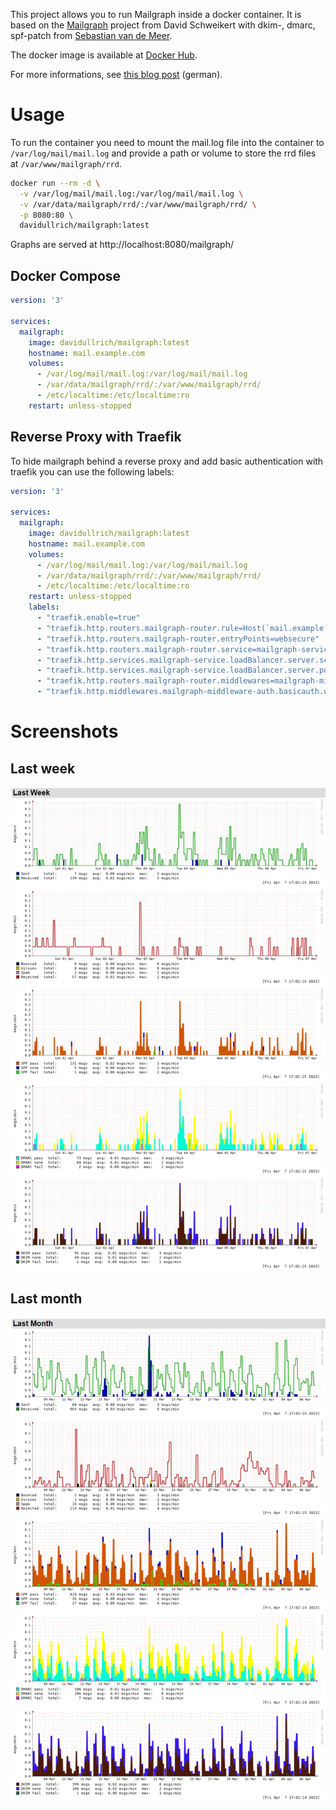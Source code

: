 
This project allows you to run Mailgraph inside a docker container.
It is based on the [Mailgraph](https://mailgraph.schweikert.ch) project from David Schweikert with dkim-, dmarc, spf-patch from [Sebastian van de Meer](https://www.kernel-error.de/2014/04/22/mailgraph-graphen-um-spf-dmarc-und-dkim-erweitern/). 

The docker image is available at [Docker Hub](https://hub.docker.com/r/davidullrich/mailgraph).

For more informations, see [this blog post](https://www.production-ready.de/2023/04/15/mailgraph-docker-container.html) (german).

# Usage

To run the container you need to mount the mail.log file into the container to `/var/log/mail/mail.log` and provide a path or volume to store the rrd files at `/var/www/mailgraph/rrd`.

``` bash
docker run --rm -d \
  -v /var/log/mail/mail.log:/var/log/mail/mail.log \
  -v /var/data/mailgraph/rrd/:/var/www/mailgraph/rrd/ \
  -p 8080:80 \
  davidullrich/mailgraph:latest
```

Graphs are served at http://localhost:8080/mailgraph/


## Docker Compose

``` yaml
version: '3'

services:
  mailgraph:
    image: davidullrich/mailgraph:latest
    hostname: mail.example.com
    volumes:
      - /var/log/mail/mail.log:/var/log/mail/mail.log
      - /var/data/mailgraph/rrd/:/var/www/mailgraph/rrd/
      - /etc/localtime:/etc/localtime:ro
    restart: unless-stopped
```

## Reverse Proxy with Traefik

To hide mailgraph behind a reverse proxy and add basic authentication with traefik you can use the following labels:

``` yaml
version: '3'

services:
  mailgraph:
    image: davidullrich/mailgraph:latest
    hostname: mail.example.com
    volumes:
      - /var/log/mail/mail.log:/var/log/mail/mail.log
      - /var/data/mailgraph/rrd/:/var/www/mailgraph/rrd/
      - /etc/localtime:/etc/localtime:ro
    restart: unless-stopped
    labels:
      - "traefik.enable=true"
      - "traefik.http.routers.mailgraph-router.rule=Host(`mail.example.com`) && PathPrefix(`/mailgraph`)"
      - "traefik.http.routers.mailgraph-router.entryPoints=websecure"
      - "traefik.http.routers.mailgraph-router.service=mailgraph-service"
      - "traefik.http.services.mailgraph-service.loadBalancer.server.scheme=http"
      - "traefik.http.services.mailgraph-service.loadBalancer.server.port=80"
      - "traefik.http.routers.mailgraph-router.middlewares=mailgraph-middleware-auth"
      - "traefik.http.middlewares.mailgraph-middleware-auth.basicauth.users=user:[password-hash]"
```


# Screenshots

## Last week

![Last week](screenshots/lastweek.png)


## Last month

![Last month](screenshots/lastmonth.png)
